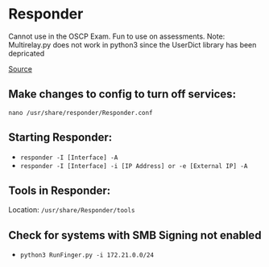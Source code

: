 # Responder
Cannot use in the OSCP Exam. Fun to use on assessments.
Note: Multirelay.py does not work in python3 since the UserDict library has been depricated

[Source](https://github.com/lgandx/Responder)

## Make changes to config to turn off services:

`nano /usr/share/responder/Responder.conf`

## Starting Responder:

- `responder -I [Interface] -A`
- `responder -I [Interface] -i [IP Address] or -e [External IP] -A`

## Tools in Responder: 

Location: `/usr/share/Responder/tools`

## Check for systems with SMB Signing not enabled

- `python3 RunFinger.py -i 172.21.0.0/24`

